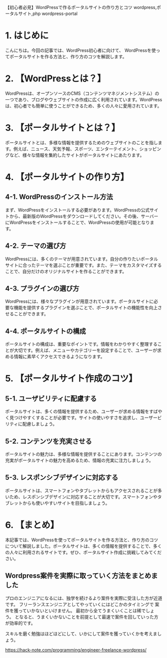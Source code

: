 【初心者必見】WordPressで作るポータルサイトの作り方とコツ
wordpress,ポータルサイト,php
wordpress-portal

# 1. はじめに
こんにちは。今回の記事では、WordPress初心者に向けて、
WordPressを使ってポータルサイトを作る方法と、作り方のコツを解説します。

# 2. 【WordPressとは？】

WordPressは、オープンソースのCMS（コンテンツマネジメントシステム）の一つであり、ブログやウェブサイトの作成に広く利用されています。WordPressは、初心者でも簡単に使うことができるため、多くの人々に愛用されています。

# 3. 【ポータルサイトとは？】

ポータルサイトとは、多様な情報を提供するためのウェブサイトのことを指します。例えば、ニュース、天気予報、スポーツ、エンターテイメント、ショッピングなど、様々な情報を集約したサイトがポータルサイトにあたります。

# 4. 【ポータルサイトの作り方】

## 4-1. WordPressのインストール方法
まず、WordPressをインストールする必要があります。WordPressの公式サイトから、最新版のWordPressをダウンロードしてください。その後、サーバーにWordPressをインストールすることで、WordPressの使用が可能となります。

## 4-2. テーマの選び方
WordPressには、多くのテーマが用意されています。自分の作りたいポータルサイトに合ったテーマを選ぶことが重要です。また、テーマをカスタマイズすることで、自分だけのオリジナルサイトを作ることができます。

## 4-3. プラグインの選び方
WordPressには、様々なプラグインが用意されています。ポータルサイトに必要な機能を提供するプラグインを選ぶことで、ポータルサイトの機能性を向上させることができます。

## 4-4. ポータルサイトの構成
ポータルサイトの構成は、重要なポイントです。情報をわかりやすく整理することが大切です。例えば、メニューやカテゴリーを設定することで、ユーザーが求める情報に素早くアクセスできるようになります。

# 5. 【ポータルサイト作成のコツ】

## 5-1. ユーザビリティに配慮する
ポータルサイトは、多くの情報を提供するため、ユーザーが求める情報をすばやく見つけやすくすることが必要です。サイトの使いやすさを追求し、ユーザービリティに配慮しましょう。

## 5-2. コンテンツを充実させる
ポータルサイトの魅力は、多様な情報を提供することにあります。コンテンツの充実がポータルサイトの魅力を高めるため、情報の充実に注力しましょう。

## 5-3. レスポンシブデザインに対応する
ポータルサイトは、スマートフォンやタブレットからもアクセスされることが多いため、レスポンシブデザインに対応することが大切です。スマートフォンやタブレットからも使いやすいサイトを目指しましょう。

# 6. 【まとめ】

本記事では、WordPressを使ってポータルサイトを作る方法と、作り方のコツについて解説しました。ポータルサイトは、多くの情報を提供することで、多くの人々に利用されるサイトです。ぜひ、ポータルサイト作成に挑戦してみてください。

## Wordpress案件を実際に取っていく方法をまとめました
プロのエンジニアになるには、独学を続けるより案件を実際に受注した方が近道です。
フリーランスエンジニアとしてやっていくにはどこかのタイミングで
案件を獲っていかないといけません。
最初から全てうまくいくことは稀でしょう。
となると、うまくいかないことを前提として最速で案件を回していった方が効率的です。

スキルを磨く勉強はほどほどにして、いかにして案件を獲っていくかを考えましょう。

https://hack-note.com/programming/engineer-freelance-wordpress/

